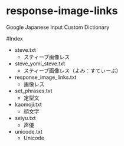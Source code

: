 response-image-links
====================

Google Japanese Input Custom Dictionary


#Index
- steve.txt 
    - スティーブ画像レス
- steve_yomi_steve.txt 
    - スティーブ画像レス（よみ：すてぃーぶ）
- response_image_links.txt 
    - 画像レス
- set_phrases.txt 
    - 定型文
- kaomoji.txt 
    - 顔文字
- seiyu.txt 
    - 声優
- unicode.txt 
    - Unicode